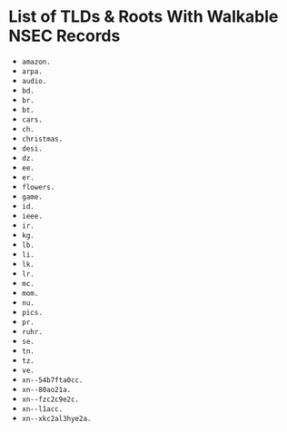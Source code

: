 # List of TLDs & Roots With Walkable NSEC Records

* `amazon.`
* `arpa.`
* `audio.`
* `bd.`
* `br.`
* `bt.`
* `cars.`
* `ch.`
* `christmas.`
* `desi.`
* `dz.`
* `ee.`
* `er.`
* `flowers.`
* `game.`
* `id.`
* `ieee.`
* `ir.`
* `kg.`
* `lb.`
* `li.`
* `lk.`
* `lr.`
* `mc.`
* `mom.`
* `nu.`
* `pics.`
* `pr.`
* `ruhr.`
* `se.`
* `tn.`
* `tz.`
* `ve.`
* `xn--54b7fta0cc.`
* `xn--80ao21a.`
* `xn--fzc2c9e2c.`
* `xn--l1acc.`
* `xn--xkc2al3hye2a.`
